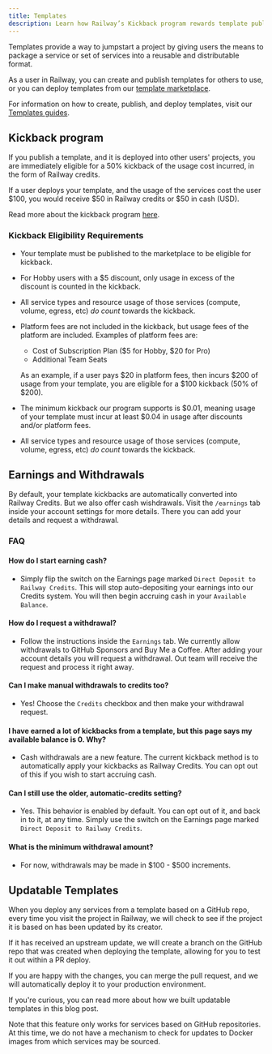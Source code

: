 ```yaml
---
title: Templates
description: Learn how Railway’s Kickback program rewards template publishers for their contributions.
---
```


Templates provide a way to jumpstart a project by giving users the means to package a service or set of services into a reusable and distributable format.

As a user in Railway, you can create and publish templates for others to use, or you can deploy templates from our <a href="https://railway.com/templates" target="_blank">template marketplace</a>.

For information on how to create, publish, and deploy templates, visit our [Templates guides](/guides/templates).

## Kickback program

If you publish a template, and it is deployed into other users' projects, you are immediately eligible for a 50% kickback of the usage cost incurred, in the form of Railway credits.  

If a user deploys your template, and the usage of the services cost the user $100, you would receive $50 in Railway credits or $50 in cash (USD).

Read more about the kickback program <a href="https://railway.com/open-source-kickback" target="_blank">here</a>.

### Kickback Eligibility Requirements
- Your template must be published to the marketplace to be eligible for kickback.
- For Hobby users with a $5 discount, only usage in excess of the discount is counted in the kickback.
- All service types and resource usage of those services (compute, volume, egress, etc) *do count* towards the kickback.
- Platform fees are not included in the kickback, but usage fees of the platform are included. Examples of platform fees are:

  - Cost of Subscription Plan ($5 for Hobby, $20 for Pro)
  - Additional Team Seats

  As an example, if a user pays $20 in platform fees, then incurs $200 of usage from your template, you are eligible for a $100 kickback (50% of $200).

- The minimum kickback our program supports is $0.01, meaning usage of your template must incur at least $0.04 in usage after discounts and/or platform fees.
- All service types and resource usage of those services (compute, volume, egress, etc) _do count_ towards the kickback.

## Earnings and Withdrawals

By default, your template kickbacks are automatically converted into Railway Credits. But we also offer cash wishdrawals. Visit the `/earnings` tab inside your account settings for more details. There you can add your details and request a withdrawal.

### FAQ

#### How do I start earning cash?

- Simply flip the switch on the Earnings page marked `Direct Deposit to Railway Credits`. This will stop auto-depositing your earnings into our Credits system. You will then begin accruing cash in your `Available Balance`.

#### How do I request a withdrawal?

- Follow the instructions inside the `Earnings` tab. We currently allow withdrawals to GitHub Sponsors and Buy Me a Coffee. After adding your account details you will request a withdrawal. Out team will receive the request and process it right away.

#### Can I make manual withdrawals to credits too?

- Yes! Choose the `Credits` checkbox and then make your withdrawal request.

#### I have earned a lot of kickbacks from a template, but this page says my available balance is 0. Why?

- Cash withdrawals are a new feature. The current kickback method is to automatically apply your kickbacks as Railway Credits. You can opt out of this if you wish to start accruing cash.

#### Can I still use the older, automatic-credits setting?

- Yes. This behavior is enabled by default. You can opt out of it, and back in to it, at any time. Simply use the switch on the Earnings page marked `Direct Deposit to Railway Credits`.

#### What is the minimum withdrawal amount?

- For now, withdrawals may be made in $100 - $500 increments.

## Updatable Templates

When you deploy any services from a template based on a GitHub repo, every time you visit the project in Railway, we will check to see if the project it is based on has been updated by its creator.

If it has received an upstream update, we will create a branch on the GitHub repo that was created when deploying the template, allowing for you to test it out within a PR deploy.

If you are happy with the changes, you can merge the pull request, and we will automatically deploy it to your production environment.

<Banner variant="info">
If you're curious, you can read more about how we built updatable templates in this <Link href="https://blog.railway.com/p/updatable-starters" target="_blank">blog post</Link>.
</Banner>

Note that this feature only works for services based on GitHub repositories. At this time, we do not have a mechanism to check for updates to Docker images from which services may be sourced.
